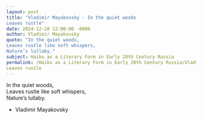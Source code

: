 ```yaml
---
layout: post
title: "Vladimir Mayakovsky - In the quiet woods  
Leaves rustle"
date: 2024-12-28 12:00:00 -0000
author: Vladimir Mayakovsky
quote: "In the quiet woods,  
Leaves rustle like soft whispers,  
Nature’s lullaby."
subject: Haiku as a Literary Form in Early 20th Century Russia
permalink: /Haiku as a Literary Form in Early 20th Century Russia/Vladimir Mayakovsky/Vladimir Mayakovsky - In the quiet woods  
Leaves rustle
---
```


In the quiet woods,  
Leaves rustle like soft whispers,  
Nature’s lullaby.

- Vladimir Mayakovsky
